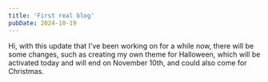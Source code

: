 ```yaml
---
title: 'First real blog'
pubDate: 2024-10-19
---
```


Hi, with this update that I've been working on for a while now, there will be some changes, such as creating my own theme for Halloween, which will be activated today and will end on November 10th, and could also come for Christmas.
